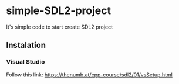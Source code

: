 # simple-SDL2-project
It's simple code to start create SDL2 project
## Instalation ##
### Visual Studio ###
Follow this link: https://thenumb.at/cpp-course/sdl2/01/vsSetup.html
